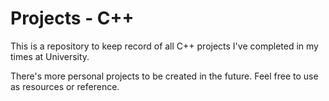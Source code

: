 # Projects - C++

This is a repository to keep record of all C++ projects I've completed in my times at University. 

There's more personal projects to be created in the future. Feel free to use as resources or reference. 
